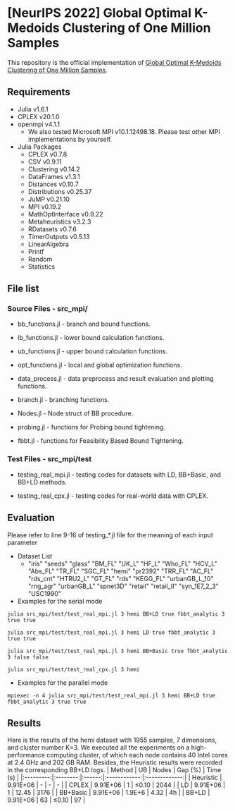 # [NeurIPS 2022] Global Optimal K-Medoids Clustering of One Million Samples
This repository is the official implementation of [Global Optimal K-Medoids Clustering of One Million Samples](https://nips.cc/Conferences/2022/Schedule?showEvent=53593). 

## Requirements
* Julia v1.6.1
* CPLEX v20.1.0
* openmpi v4.1.1 
    * We also tested Microsoft MPI v10.1.12498.18. Please test other MPI implementations by yourself. 
* Julia Packages
    * CPLEX v0.7.8
    * CSV v0.9.11
    * Clustering v0.14.2
    * DataFrames v1.3.1
    * Distances v0.10.7
    * Distributions v0.25.37
    * JuMP v0.21.10
    * MPI v0.19.2
    * MathOptInterface v0.9.22
    * Metaheuristics v3.2.3
    * RDatasets v0.7.6
    * TimerOutputs v0.5.13
    * LinearAlgebra
    * Printf
    * Random
    * Statistics

## File list
###  Source Files - src_mpi/
* bb_functions.jl - branch and bound functions.

* lb_functions.jl - lower bound calculation functions.

* ub_functions.jl - upper bound calculation functions.

* opt_functions.jl - local and global optimization functions.

* data_process.jl - data preprocess and result evaluation and plotting functions.

* branch.jl - branching functions.

* Nodes.jl - Node struct of BB procedure.

* probing.jl - functions for Probing bound tightening.

* fbbt.jl - functions for Feasibility Based Bound Tightening.
### Test Files - src_mpi/test

* testing_real_mpi.jl - testing codes for datasets with LD, BB+Basic, and BB+LD methods.

* testing_real_cpx.jl - testing codes for real-world data with CPLEX.

## Evaluation
Please refer to line 9-16 of testing_*.jl file for the meaning of each input parameter 
* Dataset List
    * "iris" "seeds" "glass" "BM_FL" "UK_L" "HF_L" "Who_FL" "HCV_L" "Abs_FL" "TR_FL" "SGC_FL" "hemi" "pr2392" "TRR_FL" "AC_FL" "rds_cnt" "HTRU2_L" "GT_FL" "rds" "KEGG_FL" "urbanGB_L_10" "rng_agr" "urbanGB_L" "spnet3D" "retail" "retail_II" "syn_1E7_2_3" "USC1990"
* Examples for the serial mode
```shell
julia src_mpi/test/test_real_mpi.jl 3 hemi BB+LD true fbbt_analytic 3 true true

julia src_mpi/test/test_real_mpi.jl 3 hemi LD true fbbt_analytic 3 true true

julia src_mpi/test/test_real_mpi.jl 3 hemi BB+Basic true fbbt_analytic 3 false false

julia src_mpi/test/test_real_cpx.jl 3 hemi
```

* Examples for the parallel mode
```shell
mpiexec -n 4 julia src_mpi/test/test_real_mpi.jl 3 hemi BB+LD true fbbt_analytic 3 true true
```
## Results
Here is the results of the hemi dataset with 1955 samples, 7 dimensions, and cluster number K=3. We executed all the experiments on a high-performance computing cluster, of which each node contains 40 Intel cores at 2.4 GHz and 202 GB RAM. Besides, the Heuristic results were recorded in the corresponding BB+LD logs.
|   Method  |    UB    |  Nodes | Gap      (%) | Time      (s) |
|:---------:|:--------:|:------:|:------------:|:-------------:|
| Heuristic | 9.91E+06 |    -   |       -      |       -       |
|   CPLEX   | 9.91E+06 |    1   |     ≤0.10    |      2044     |
|     LD    | 9.91E+06 |    1   |     12.45    |      3176     |
|  BB+Basic | 9.91E+06 | 1.9E+6 |     4.32     |       4h      |
|   BB+LD   | 9.91E+06 |   63   |     ≤0.10    |       97      |